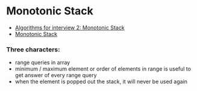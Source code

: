# Monotonic Stack
- [Algorithms for interview 2: Monotonic Stack](https://medium.com/techtofreedom/algorithms-for-interview-2-monotonic-stack-462251689da9)
- [Monotonic Stack](https://labuladong.gitbook.io/algo-en/ii.-data-structure/monotonicstack)

### Three characters:
- range queries in array
- minimum / maximum element or order of elements in range is useful to get answer of every range query
- when the element is popped out the stack, it will never be used again
